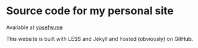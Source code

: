 Source code for my personal site
================

Available at [yosefw.me](http://yosefw.me)

This website is built with LESS and Jekyll and hosted (obviously) on GitHub.
